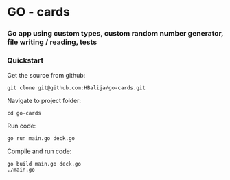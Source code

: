 # GO - cards

### Go app using custom types, custom random number generator, file writing / reading, tests

### Quickstart

Get the source from github:

    git clone git@github.com:HBalija/go-cards.git

Navigate to project folder:

    cd go-cards

Run code:

    go run main.go deck.go

Compile and run code:

    go build main.go deck.go
    ./main.go
